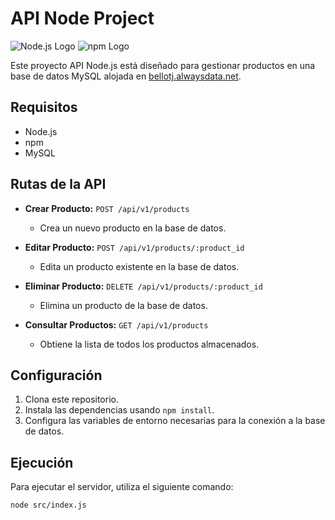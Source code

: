 # API Node Project

![Node.js Logo](https://upload.wikimedia.org/wikipedia/commons/thumb/d/d9/Node.js_logo.svg/320px-Node.js_logo.svg.png)
![npm Logo](https://upload.wikimedia.org/wikipedia/commons/thumb/d/db/Npm-logo.svg/320px-Npm-logo.svg.png)



Este proyecto API Node.js está diseñado para gestionar productos en una base de datos MySQL alojada en [bellotj.alwaysdata.net](http://bellotj.alwaysdata.net).

## Requisitos

- Node.js
- npm
- MySQL

## Rutas de la API

- **Crear Producto:** `POST /api/v1/products`
  - Crea un nuevo producto en la base de datos.

- **Editar Producto:** `POST /api/v1/products/:product_id`
  - Edita un producto existente en la base de datos.

- **Eliminar Producto:** `DELETE /api/v1/products/:product_id`
  - Elimina un producto de la base de datos.

- **Consultar Productos:** `GET /api/v1/products`
  - Obtiene la lista de todos los productos almacenados.

## Configuración

1. Clona este repositorio.
2. Instala las dependencias usando `npm install`.
3. Configura las variables de entorno necesarias para la conexión a la base de datos.

## Ejecución

Para ejecutar el servidor, utiliza el siguiente comando:

```bash
node src/index.js